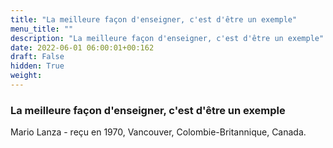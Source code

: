 ```yaml
---
title: "La meilleure façon d'enseigner, c'est d'être un exemple"
menu_title: ""
description: "La meilleure façon d'enseigner, c'est d'être un exemple"
date: 2022-06-01 06:00:01+00:162
draft: False
hidden: True
weight:
---
```

### La meilleure façon d'enseigner, c'est d'être un exemple

Mario Lanza - reçu en 1970, Vancouver, Colombie-Britannique, Canada.
